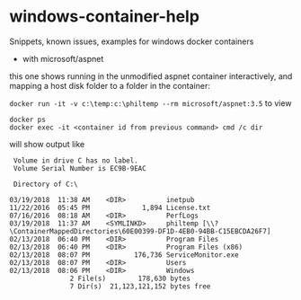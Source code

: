 # windows-container-help
Snippets, known issues, examples for windows docker containers

* with microsoft/aspnet

this one shows running in the unmodified aspnet container interactively, and mapping a host disk folder to a folder in the container:

`docker run -it -v c:\temp:c:\philtemp --rm microsoft/aspnet:3.5`
to view
```
docker ps
docker exec -it <container id from previous command> cmd /c dir
```
will show output like 
```
 Volume in drive C has no label.
 Volume Serial Number is EC9B-9EAC

 Directory of C:\

03/19/2018  11:38 AM    <DIR>          inetpub
11/22/2016  05:45 PM             1,894 License.txt
07/16/2016  08:18 AM    <DIR>          PerfLogs
03/19/2018  11:37 AM    <SYMLINKD>     philtemp [\\?\ContainerMappedDirectories\60E00399-DF1D-4EB0-94BB-C15EBCDA26F7]
02/13/2018  06:40 PM    <DIR>          Program Files
02/13/2018  06:40 PM    <DIR>          Program Files (x86)
02/13/2018  08:07 PM           176,736 ServiceMonitor.exe
02/13/2018  08:07 PM    <DIR>          Users
02/13/2018  08:06 PM    <DIR>          Windows
               2 File(s)        178,630 bytes
               7 Dir(s)  21,123,121,152 bytes free
```
